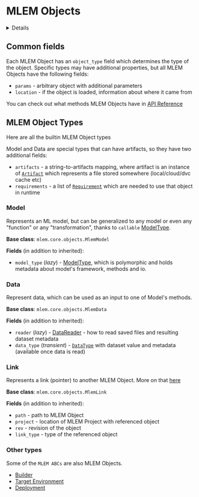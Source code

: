 # MLEM Objects


<details>

### Implementation details

From a developer's perspective, MLEM Objects are instances of one of the
subclasses of `MlemObject` class. MLEM is using extended
[pydantic](https://pydantic-docs.helpmanual.io/) functionality to save and load
them from files.

You can get `MlemObject` instance if you use `load_meta` API method instead of
simple `load`.

See also [MLEM Object API](/doc/api-reference/mlem-object)

</details>

## Common fields

Each MLEM Object has an `object_type` field which determines the type of the
object. Specific types may have additional properties, but all MLEM Objects have
the following fields:

- `params` - arbitrary object with additional parameters
- `location` - if the object is loaded, information about where it came from

You can check out what methods MLEM Objects have in
[API Reference](/doc/api-reference/mlem-object)

## MLEM Object Types

Here are all the builtin MLEM Object types

Model and Data are special types that can have artifacts, so they have two
additional fields:

- `artifacts` - a string-to-artifacts mapping, where artifact is an instance of
  [`Artifact`](/doc/user-guide/mlem-abcs#artifact) which represents a file
  stored somewhere (local/cloud/dvc cache etc)
- `requirements` - a list of
  [`Requirement`](/doc/user-guide/mlem-abcs#requirement) which are needed to use
  that object in runtime

### Model

Represents an ML model, but can be generalized to any model or even any
"function" or any "transformation", thanks to `callable`
[ModelType](/doc/user-guide/mlem-abcs#modeltype).

**Base class**: `mlem.core.objects.MlemModel`

**Fields** (in addition to inherited):

- `model_type` (_lazy_) - [ModelType](/doc/user-guide/mlem-abcs#modeltype),
  which is polymorphic and holds metadata about model's framework, methods and
  io.

### Data

Represent data, which can be used as an input to one of Model's methods.

**Base class**: `mlem.core.objects.MlemData`

**Fields** (in addition to inherited):

- `reader` (_lazy_) - [DataReader](/doc/user-guide/mlem-abcs#datareader) - how
  to read saved files and resulting dataset metadata
- `data_type` (_transient_) - [`DataType`](/doc/user-guide/mlem-abcs#datatype)
  with dataset value and metadata (available once data is read)

### Link

Represents a link (pointer) to another MLEM Object. More on that
[here](/doc/user-guide/linking)

**Base class**: `mlem.core.objects.MlemLink`

**Fields** (in addition to inherited):

- `path` - path to MLEM Object
- `project` - location of MLEM Project with referenced object
- `rev` - revision of the object
- `link_type` - type of the referenced object

### Other types

Some of the `MLEM ABCs` are also MLEM Objects.

- [Builder](/doc/user-guide/mlem-abcs#builder)
- [Target Environment](/doc/user-guide/mlem-abcs#mlemenv)
- [Deployment](/doc/user-guide/mlem-abcs#mlemdeployment)